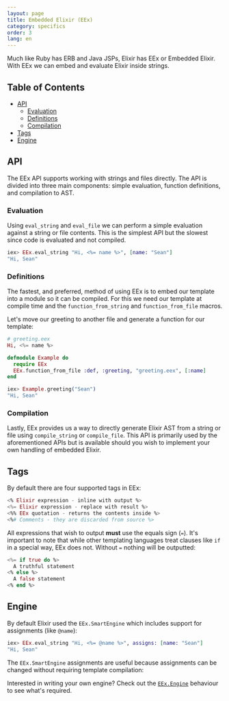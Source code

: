 ```yaml
---
layout: page
title: Embedded Elixir (EEx)
category: specifics
order: 3
lang: en
---
```


Much like Ruby has ERB and Java JSPs, Elixir has EEx or Embedded Elixir.  With EEx we can embed and evaluate Elixir inside strings.

## Table of Contents

- [API](#API)
	- [Evaluation](#evaluation)
	- [Definitions](#definitions)
	- [Compilation](#compilation)
- [Tags](#tags)
- [Engine](#engine)

## API

The EEx API supports working with strings and files directly.  The API is divided into three main components: simple evaluation, function definitions, and compilation to AST.

### Evaluation

Using `eval_string` and `eval_file` we can perform a simple evaluation against a string or file contents.  This is the simplest API but the slowest since code is evaluated and not compiled.

```elixir
iex> EEx.eval_string "Hi, <%= name %>", [name: "Sean"]
"Hi, Sean"
```

### Definitions

The fastest, and preferred, method of using EEx is to embed our template into a module so it can be compiled.  For this we need our template at compile time and the `function_from_string` and `function_from_file` macros.

Let's move our greeting to another file and generate a function for our template:

```elixir
# greeting.eex
Hi, <%= name %>

defmodule Example do
  require EEx
  EEx.function_from_file :def, :greeting, "greeting.eex", [:name]
end

iex> Example.greeting("Sean")
"Hi, Sean"
```

### Compilation

Lastly, EEx provides us a way to directly generate Elixir AST from a string or file using `compile_string` or `compile_file`.  This API is primarily used by the aforementioned APIs but is available should you wish to implement your own handling of embedded Elixir.

## Tags

By default there are four supported tags in EEx:

```elixir
<% Elixir expression - inline with output %>
<%= Elixir expression - replace with result %>
<%% EEx quotation - returns the contents inside %>
<%# Comments - they are discarded from source %>
```

All expressions that wish to output __must__ use the equals sign (`=`).  It's important to note that while other templating languages treat clauses like `if` in a special way, EEx does not.  Without `=` nothing will be outputted:

```elixir
<%= if true do %>
  A truthful statement
<% else %>
  A false statement
<% end %>
```

## Engine

By default Elixir used the `EEx.SmartEngine` which includes support for assignments (like `@name`):

```elixir
iex> EEx.eval_string "Hi, <%= @name %>", assigns: [name: "Sean"]
"Hi, Sean"
```

The `EEx.SmartEngine` assignments are useful because assignments can be changed without requiring template compilation:

Interested in writing your own engine?  Check out the [`EEx.Engine`](http://elixir-lang.org/docs/v1.2/eex/EEx.Engine.html) behaviour to see what's required.

